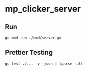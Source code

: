 # mp_clicker_server

## Run 
```
go mod run ./cmd/server.go
```

## Prettier Testing

```
go test ./... -v -json | tparse -all
```
